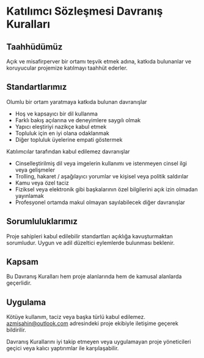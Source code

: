# Katılımcı Sözleşmesi Davranış Kuralları

## Taahhüdümüz

Açık ve misafirperver bir ortamı teşvik etmek adına,
katkıda bulunanlar ve koruyucular projemize katılmayı taahhüt ederler.

## Standartlarımız

Olumlu bir ortam yaratmaya katkıda bulunan davranışlar

- Hoş ve kapsayıcı bir dil kullanma
- Farklı bakış açılarına ve deneyimlere saygılı olmak
- Yapıcı eleştiriyi nazikçe kabul etmek
- Topluluk için en iyi olana odaklanmak
- Diğer topluluk üyelerine empati göstermek

Katılımcılar tarafından kabul edilemez davranışlar

- Cinselleştirilmiş dil veya imgelerin kullanımı ve istenmeyen cinsel ilgi veya
  gelişmeler
- Trolling, hakaret / aşağılayıcı yorumlar ve kişisel veya politik saldırılar
- Kamu veya özel taciz
- Fiziksel veya elektronik gibi başkalarının özel bilgilerini açık izin olmadan yayınlamak
- Profesyonel ortamda makul olmayan sayılabilecek diğer davranışlar

## Sorumluluklarımız

Proje sahipleri kabul edilebilir standartları açıklığa kavuşturmaktan sorumludur.
Uygun ve adil düzeltici eylemlerde bulunması beklenir.

## Kapsam

Bu Davranış Kuralları hem proje alanlarında hem de kamusal alanlarda geçerlidir.

## Uygulama

Kötüye kullanım, taciz veya başka türlü kabul edilemez.
azmisahin@outlook.com adresindeki proje ekibiyle iletişime geçerek bildirilir.

Davranış Kurallarını iyi takip etmeyen veya uygulamayan proje yöneticileri
geçici veya kalıcı yaptırımlar ile karşılaşabilir.
